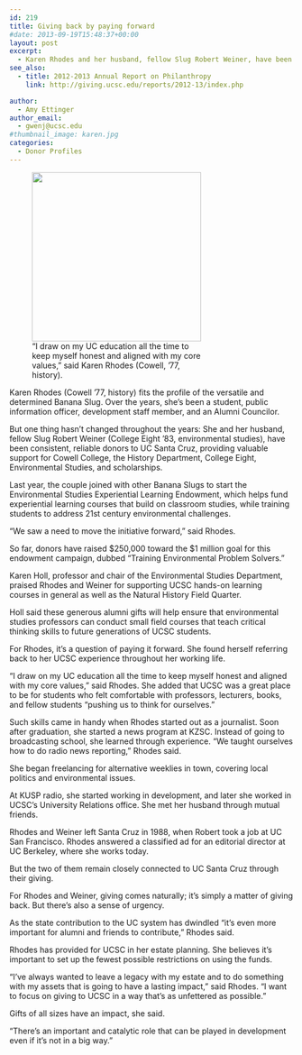 ```yaml
---
id: 219
title: Giving back by paying forward
#date: 2013-09-19T15:48:37+00:00
layout: post
excerpt:
  - Karen Rhodes and her husband, fellow Slug Robert Weiner, have been consistent, reliable donors to UC Santa Cruz, providing valuable support for Cowell College, the History Department, scholarships, and more.
see_also:
  - title: 2012-2013 Annual Report on Philanthropy
    link: http://giving.ucsc.edu/reports/2012-13/index.php

author:
  - Amy Ettinger
author_email:
  - gwenj@ucsc.edu
#thumbnail_image: karen.jpg
categories:
  - Donor Profiles
---
```

<figure id="attachment_3184" style="width: 300px" class="wp-caption alignright"><img class="size-medium wp-image-3184" src="http://live-ucsc-giving.pantheonsite.io/wp-content/uploads/2013/09/karen-300x300.jpg" alt="" width="300" height="300" srcset="https://ucsc-giving.lndo.site/wp-content/uploads/2013/09/karen-300x300.jpg 300w, https://ucsc-giving.lndo.site/wp-content/uploads/2013/09/karen.jpg 400w, https://ucsc-giving.lndo.site/wp-content/uploads/2013/09/karen-150x150.jpg 150w" sizes="(max-width: 300px) 100vw, 300px" /><figcaption class="wp-caption-text">“I draw on my UC education all the time to keep myself honest and aligned with my core values,” said Karen Rhodes (Cowell, ’77, history).</figcaption></figure> 

Karen Rhodes (Cowell &#8217;77, history) fits the profile of the versatile and determined Banana Slug. Over the years, she&#8217;s been a student, public information officer, development staff member, and an Alumni Councilor.

But one thing hasn&#8217;t changed throughout the years: She and her husband, fellow Slug Robert Weiner (College Eight &#8217;83, environmental studies), have been consistent, reliable donors to UC Santa Cruz, providing valuable support for Cowell College, the History Department, College Eight, Environmental Studies, and scholarships.

Last year, the couple joined with other Banana Slugs to start the Environmental Studies Experiential Learning Endowment, which helps fund experiential learning courses that build on classroom studies, while training students to address 21st century environmental challenges.

&#8220;We saw a need to move the initiative forward,&#8221; said Rhodes.

So far, donors have raised $250,000 toward the $1 million goal for this endowment campaign, dubbed &#8220;Training Environmental Problem Solvers.&#8221;

Karen Holl, professor and chair of the Environmental Studies Department, praised Rhodes and Weiner for supporting UCSC hands-on learning courses in general as well as the Natural History Field Quarter.

Holl said these generous alumni gifts will help ensure that environmental studies professors can conduct small field courses that teach critical thinking skills to future generations of UCSC students.

For Rhodes, it&#8217;s a question of paying it forward. She found herself referring back to her UCSC experience throughout her working life.

&#8220;I draw on my UC education all the time to keep myself honest and aligned with my core values,&#8221; said Rhodes. She added that UCSC was a great place to be for students who felt comfortable with professors, lecturers, books, and fellow students &#8220;pushing us to think for ourselves.&#8221;

Such skills came in handy when Rhodes started out as a journalist. Soon after graduation, she started a news program at KZSC. Instead of going to broadcasting school, she learned through experience. &#8220;We taught ourselves how to do radio news reporting,&#8221; Rhodes said.

She began freelancing for alternative weeklies in town, covering local politics and environmental issues.

At KUSP radio, she started working in development, and later she worked in UCSC&#8217;s University Relations office. She met her husband through mutual friends.

Rhodes and Weiner left Santa Cruz in 1988, when Robert took a job at UC San Francisco. Rhodes answered a classified ad for an editorial director at UC Berkeley, where she works today.

But the two of them remain closely connected to UC Santa Cruz through their giving.

For Rhodes and Weiner, giving comes naturally; it&#8217;s simply a matter of giving back. But there&#8217;s also a sense of urgency.

As the state contribution to the UC system has dwindled &#8220;it&#8217;s even more important for alumni and friends to contribute,&#8221; Rhodes said.

Rhodes has provided for UCSC in her estate planning. She believes it&#8217;s important to set up the fewest possible restrictions on using the funds.

&#8220;I&#8217;ve always wanted to leave a legacy with my estate and to do something with my assets that is going to have a lasting impact,&#8221; said Rhodes. &#8220;I want to focus on giving to UCSC in a way that&#8217;s as unfettered as possible.&#8221;

Gifts of all sizes have an impact, she said.

&#8220;There&#8217;s an important and catalytic role that can be played in development even if it&#8217;s not in a big way.&#8221;